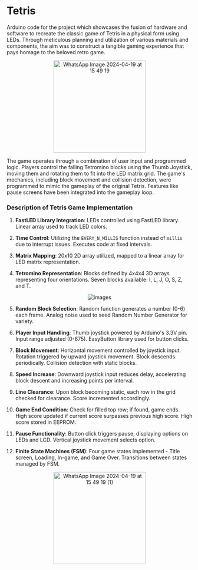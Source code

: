 # Tetris
Arduino code for the project which showcases the fusion of hardware and software to recreate the classic game of Tetris in a physical form using LEDs.  Through meticulous planning and utilization of various materials and  components, the aim was to construct a tangible gaming experience that pays homage to the beloved retro game.

  <div align="center">
    <img src="https://github.com/Projects23-24/Tetris/assets/98465500/c68feacb-83da-4cea-bdd5-8c8fab294656" alt="WhatsApp Image 2024-04-19 at 15 49 19" width="250" />
</div>

The game operates through a combination of user input and programmed  logic. Players control the falling Tetromino blocks using the Thumb  Joystick, moving them and rotating them to  fit into the LED matrix grid. The game's mechanics, including block  movement and collision detection, were programmed to mimic  the gameplay of the original Tetris. Features like pause screens have been integrated into the gameplay loop.


### Description of Tetris Game Implementation

1. **FastLED Library Integration**: LEDs controlled using FastLED library. Linear array used to track LED colors.

2. **Time Control**: Utilizing the `EVERY_N_MILLIS` function instead of `millis` due to interrupt issues. Executes code at fixed intervals.

3. **Matrix Mapping**: 20x10 2D array utilized, mapped to a linear array for LED matrix representation.

4. **Tetromino Representation**: Blocks defined by 4x4x4 3D arrays representing four orientations. Seven blocks available: I, L, J, O, S, Z, and T.

<div align="center">
    <img src="https://github.com/Projects23-24/Tetris/assets/98465500/c656e85b-1bcd-4921-85c9-825c3a8182db" alt="images" />
</div>




5. **Random Block Selection**: Random function generates a number (0-6) each frame. Analog noise used to seed Random Number Generator for variety.

6. **Player Input Handling**: Thumb joystick powered by Arduino's 3.3V pin. Input range adjusted (0-675). EasyButton library used for button clicks.

7. **Block Movement**: Horizontal movement controlled by joystick input. Rotation triggered by upward joystick movement. Block descends periodically. Collision detection with static blocks.

8. **Speed Increase**: Downward joystick input reduces delay, accelerating block descent and increasing points per interval.

9. **Line Clearance**: Upon block becoming static, each row in the grid checked for clearance. Score incremented accordingly.

10. **Game End Condition**: Check for filled top row; if found, game ends. High score updated if current score surpasses previous high score. High score stored in EEPROM.

11. **Pause Functionality**: Button click triggers pause, displaying options on LEDs and LCD. Vertical joystick movement selects option.

12. **Finite State Machines (FSM)**: Four game states implemented - Title screen, Loading, In-game, and Game Over. Transitions between states managed by FSM.

<div align="center">
    <img src="https://github.com/Projects23-24/Tetris/assets/98465500/77dc4b0c-b0b9-4f0b-8a94-71f0f17cafd0" alt="WhatsApp Image 2024-04-19 at 15 49 19 (1)" width="250"/>
</div>

